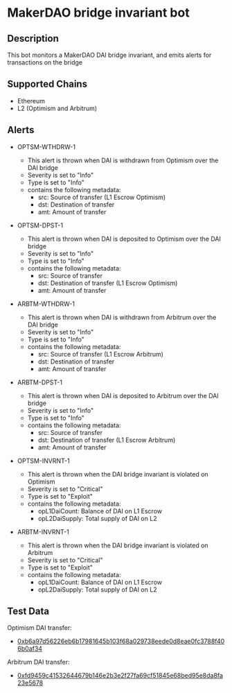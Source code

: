 # MakerDAO bridge invariant bot

## Description

This bot monitors a MakerDAO DAI bridge invariant, and emits alerts for transactions on the bridge

## Supported Chains

- Ethereum
- L2 (Optimism and Arbitrum)

## Alerts

- OPTSM-WTHDRW-1

  - This alert is thrown when DAI is withdrawn from Optimism over the DAI bridge
  - Severity is set to "Info"
  - Type is set to "Info"
  - contains the following metadata:
    - src: Source of transfer (L1 Escrow Optimism)
    - dst: Destination of transfer
    - amt: Amount of transfer

- OPTSM-DPST-1

  - This alert is thrown when DAI is deposited to Optimism over the DAI bridge
  - Severity is set to "Info"
  - Type is set to "Info"
  - contains the following metadata:
    - src: Source of transfer
    - dst: Destination of transfer (L1 Escrow Optimism)
    - amt: Amount of transfer

- ARBTM-WTHDRW-1

  - This alert is thrown when DAI is withdrawn from Arbitrum over the DAI bridge
  - Severity is set to "Info"
  - Type is set to "Info"
  - contains the following metadata:
    - src: Source of transfer (L1 Escrow Arbitrum)
    - dst: Destination of transfer
    - amt: Amount of transfer

- ARBTM-DPST-1

  - This alert is thrown when DAI is deposited to Arbitrum over the DAI bridge
  - Severity is set to "Info"
  - Type is set to "Info"
  - contains the following metadata:
    - src: Source of transfer
    - dst: Destination of transfer (L1 Escrow Arbitrum)
    - amt: Amount of transfer

- OPTSM-INVRNT-1

  - This alert is thrown when the DAI bridge invariant is violated on Optimism
  - Severity is set to "Critical"
  - Type is set to "Exploit"
  - contains the following metadata:
    - opL1DaiCount: Balance of DAI on L1 Escrow
    - opL2DaiSupply: Total supply of DAI on L2

- ARBTM-INVRNT-1

  - This alert is thrown when the DAI bridge invariant is violated on Arbitrum
  - Severity is set to "Critical"
  - Type is set to "Exploit"
  - contains the following metadata:
    - opL1DaiCount: Balance of DAI on L1 Escrow
    - opL2DaiSupply: Total supply of DAI on L2

## Test Data

Optimism DAI transfer:

- [0xb6a97d56226eb6b17981645b103f68a029738eede0d8eae0fc3788f406b0af34](https://etherscan.io/tx/0xb6a97d56226eb6b17981645b103f68a029738eede0d8eae0fc3788f406b0af34)

Arbitrum DAI transfer:

- [0xfd9459c41532644679b146e2b3e2f27fa69cf51845e68bed95e8da8fa23e5678](https://etherscan.io/tx/0xfd9459c41532644679b146e2b3e2f27fa69cf51845e68bed95e8da8fa23e5678)
